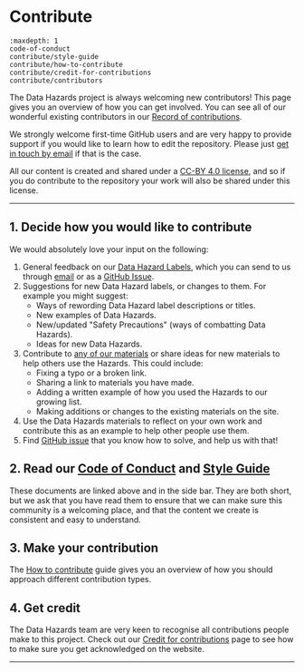 # Contribute

```{toctree}
:maxdepth: 1
code-of-conduct
contribute/style-guide
contribute/how-to-contribute
contribute/credit-for-contributions
contribute/contributors
```

The Data Hazards project is always welcoming new contributors!
This page gives you an overview of how you can get involved.
You can see all of our wonderful existing contributors in our [Record of contributions](contribute/contributors).

We strongly welcome first-time GitHub users and are very happy to provide support if you would like to learn how to edit the repository.
Please just [get in touch by email][email] if that is the case.

All our content is created and shared under a [CC-BY 4.0 license](https://creativecommons.org/licenses/by/4.0/), and so if you do contribute to the repository your work will also be shared under this license.

---

## 1. Decide how you would like to contribute

We would absolutely love your input on the following:

1. General feedback on our [Data Hazard Labels](labels), which you can send to us through [email][email] or as a [GitHub Issue][issues].
2. Suggestions for new Data Hazard labels, or changes to them.
   For example you might suggest:
    - Ways of rewording Data Hazard label descriptions or titles.
    - New examples of Data Hazards.
    - New/updated "Safety Precautions" (ways of combatting Data Hazards).
    - Ideas for new Data Hazards.
3. Contribute to [any of our materials](materials) or share ideas for new materials to help others use the Hazards.
    This could include:
    - Fixing a typo or a broken link.
    - Sharing a link to materials you have made.
    - Adding a written example of how you used the Hazards to our growing list.
    - Making additions or changes to the existing materials on the site.
4. Use the Data Hazards materials to reflect on your own work and contribute this as an example to help other people use them.
5. Find [GitHub issue][issues] that you know how to solve, and help us with that!

## 2. Read our [Code of Conduct](code-of-conduct) and [Style Guide](contribute/style-guide)

These documents are linked above and in the side bar.
They are both short, but we ask that you have read them to ensure that we can make sure this community is a welcoming place, and that the content we create is consistent and easy to understand.

## 3. Make your contribution

The [How to contribute](contribute/how-to-contribute) guide gives you an overview of how you should approach different contribution types.

## 4. Get credit

The Data Hazards team are very keen to recognise all contributions people make to this project.
Check out our [Credit for contributions](contribue/../contribute/credit-for-contributions) page to see how to make sure you get acknowledged on the website.

---
[issues]: https://github.com/very-good-science/data-hazards/issues
[email]: mailto:data-hazards-project@bristol.ac.uk

